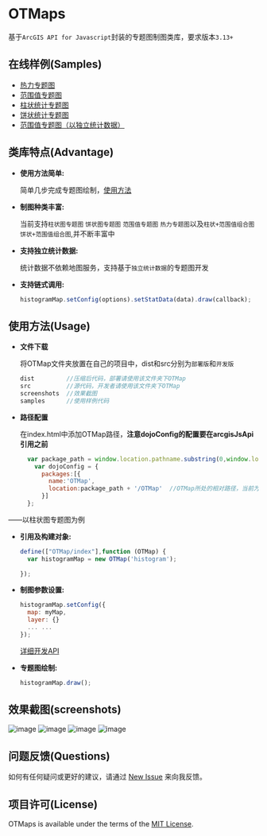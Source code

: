 OTMaps
====
基于`ArcGIS API for Javascript`封装的专题图制图类库，要求版本`3.13+`

## 在线样例(Samples)

* [热力专题图](http://vicfeel.github.io/OTMaps/samples/heatMap/)
* [范围值专题图](http://vicfeel.github.io/OTMaps/samples/rangeMap/)
* [柱状统计专题图](http://vicfeel.github.io/OTMaps/samples/histogramMap/)
* [饼状统计专题图](http://vicfeel.github.io/OTMaps/samples/pieMap/)
* [范围值专题图（以独立统计数据）](http://vicfeel.github.io/OTMaps/samples/statDataMap/)

## 类库特点(Advantage)

* **使用方法简单:**

  简单几步完成专题图绘制，[使用方法](#使用方法usage)
* **制图种类丰富:**

  当前支持`柱状图专题图` `饼状图专题图` `范围值专题图` `热力专题图`以及`柱状+范围值组合图` `饼状+范围值组合图`,并不断丰富中
* **支持独立统计数据:**

  统计数据不依赖地图服务，支持基于`独立统计数据`的专题图开发
* **支持链式调用:**

  ```js
  histogramMap.setConfig(options).setStatData(data).draw(callback);
  ```

## 使用方法(Usage)

* **文件下载**
 
  将OTMap文件夹放置在自己的项目中，dist和src分别为`部署版`和`开发版`
  ```js
  dist         //压缩后代码，部署请使用该文件夹下OTMap
  src          //源代码，开发者请使用该文件夹下OTMap
  screenshots  //效果截图
  samples      //使用样例代码
  ```
  
* **路径配置**
  
  在index.html中添加OTMap路径，**注意dojoConfig的配置要在arcgisJsApi引用之前**

  ```js
    var package_path = window.location.pathname.substring(0,window.location.pathname.lastIndexOf(''));
      var dojoConfig = {
        packages:[{
          name:'OTMap',
          location:package_path + '/OTMap'  //OTMap所处的相对路径，当前为index.html同级目录
        }]
    };
  ```
  
——以柱状图专题图为例
* **引用及构建对象:**

  ```js
  define(["OTMap/index"],function (OTMap) {
    var histogramMap = new OTMap('histogram');
    
  });
  ```
* **制图参数设置:**

  ```js
  histogramMap.setConfig({
    map: myMap,
    layer: {}
    ... ...
  });
  ```
  [详细开发API](https://github.com/Vicfeel/OTMaps/blob/master/APIDOC.md)
* **专题图绘制:**

  ```js
  histogramMap.draw();
  ```

## 效果截图(screenshots)

![image](https://github.com/Vicfeel/OTMaps/blob/master/screenshots/rangeTemplate.png)
![image](https://github.com/Vicfeel/OTMaps/blob/master/screenshots/histogramTemplate.png)
![image](https://github.com/Vicfeel/OTMaps/blob/master/screenshots/pieTemplate.png)
![image](https://github.com/Vicfeel/OTMaps/blob/master/screenshots/heatTemplate.png)

## 问题反馈(Questions)

  如何有任何疑问或更好的建议，请通过 [New Issue](https://github.com/Vicfeel/OTMaps/issues/new) 来向我反馈。


## 项目许可(License)

  OTMaps is available under the terms of the [MIT License](https://github.com/Vicfeel/OTMaps/blob/master/LICENSE.md).

